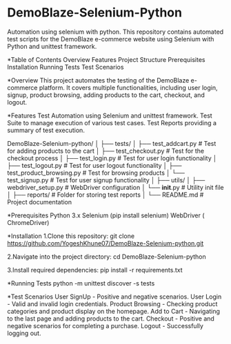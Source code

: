 # DemoBlaze-Selenium-Python   
Automation using selenium with python. 
This repository contains automated test scripts for the DemoBlaze e-commerce website using Selenium with Python and unittest framework.

*Table of Contents
Overview
Features
Project Structure
Prerequisites
Installation
Running Tests
Test Scenarios



*Overview
This project automates the testing of the DemoBlaze e-commerce platform. It covers multiple functionalities, including user login, signup, product browsing, adding products to the cart, checkout, and logout.

*Features
Test Automation using Selenium and unittest framework.
Test Suite to manage execution of various test cases.
Test Reports providing a summary of test execution.


DemoBlaze-Selenium-python/
│
├── tests/
│   ├── test_addcart.py      # Test for adding products to the cart
│   ├── test_checkout.py     # Test for the checkout process
│   ├── test_login.py        # Test for user login functionality
│   ├── test_logout.py       # Test for user logout functionality
│   ├── test_product_browsing.py  # Test for browsing products
│   └── test_signup.py       # Test for user signup functionality
│
├── utils/
│   ├── webdriver_setup.py   # WebDriver configuration
│   └── __init__.py          # Utility init file
│
├── reports/                 # Folder for storing test reports
│
└── README.md                # Project documentation



*Prerequisites
Python 3.x
Selenium (pip install selenium)
WebDriver ( ChromeDriver)

*Installation
1.Clone this repository:
git clone https://github.com/YogeshKhune07/DemoBlaze-Selenium-python.git

2.Navigate into the project directory:
cd DemoBlaze-Selenium-python

3.Install required dependencies:
pip install -r requirements.txt

*Running Tests
python -m unittest discover -s tests

*Test Scenarios
User SignUp - Positive and negative scenarios.
User Login - Valid and invalid login credentials.
Product Browsing - Checking product categories and product display on the homepage.
Add to Cart - Navigating to the last page and adding products to the cart.
Checkout - Positive and negative scenarios for completing a purchase.
Logout - Successfully logging out.
